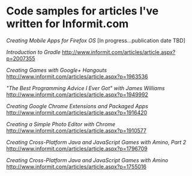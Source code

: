 # Code samples for articles I've written for Informit.com

_Creating Mobile Apps for Firefox OS_
[In progress...publication date TBD]

_Introduction to Gradle_
http://www.informit.com/articles/article.aspx?p=2007355

_Creating Games with Google+ Hangouts_
http://www.informit.com/articles/article.aspx?p=1963536

_"The Best Programming Advice I Ever Got" with James Williams_
http://www.informit.com/articles/article.aspx?p=1949992

_Creating Google Chrome Extensions and Packaged Apps_
http://www.informit.com/articles/article.aspx?p=1916420

_Creating a Simple Photo Editor with Chrome_
http://www.informit.com/articles/article.aspx?p=1910577

_Creating Cross-Platform Java and JavaScript Games with Amino, Part 2_
http://www.informit.com/articles/article.aspx?p=1796709

_Creating Cross-Platform Java and JavaScript Games with Amino_
http://www.informit.com/articles/article.aspx?p=1755016
